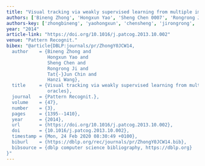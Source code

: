 ```yaml
---
title: "Visual tracking via weakly supervised learning from multiple imperfect oracles"
authors: ['Bineng Zhong', 'Hongxun Yao', 'Sheng Chen 0007', 'Rongrong Ji', 'Tat-Jun Chin', 'Hanzi Wang']
authors-key: ['zhongbineng', 'yaohongxun', 'chensheng', 'jirongrong', 'chintatjun', 'wanghanzi']
year: "2014"
article-link: "https://doi.org/10.1016/j.patcog.2013.10.002"
venue: "Pattern Recognit."
bibex: "@article{DBLP:journals/pr/ZhongY0JCW14,
  author    = {Bineng Zhong and
               Hongxun Yao and
               Sheng Chen and
               Rongrong Ji and
               Tat{-}Jun Chin and
               Hanzi Wang},
  title     = {Visual tracking via weakly supervised learning from multiple imperfect
               oracles},
  journal   = {Pattern Recognit.},
  volume    = {47},
  number    = {3},
  pages     = {1395--1410},
  year      = {2014},
  url       = {https://doi.org/10.1016/j.patcog.2013.10.002},
  doi       = {10.1016/j.patcog.2013.10.002},
  timestamp = {Mon, 24 Feb 2020 08:30:49 +0100},
  biburl    = {https://dblp.org/rec/journals/pr/ZhongY0JCW14.bib},
  bibsource = {dblp computer science bibliography, https://dblp.org}
}"
---
```

